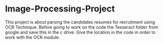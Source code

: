 # Image-Processing-Project
 This project is about parsing the candidates resumes for recruitment using OCR Technique.
 Before going to work on the code the Tesseract folder from google and save this in the c drive.
 Give the location in the code in order to work with the OCR module.
